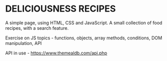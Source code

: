 # DELICIOUSNESS RECIPES

A simple page, using HTML, CSS and JavaScript. 
A small collection of food recipes, with a search feature.

Exercise on JS topics - functions, objects, array methods, conditions, DOM manipulation, API

API in use - https://www.themealdb.com/api.php
